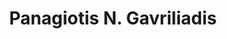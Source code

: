 ---
title: "Panagiotis N. Gavriliadis"
collection: students
permalink: /students/s8-gavriliadis-2006
thesis: "Theoretical and numerical exploitation of the moment problem with applications to the probabilistic predict- tion of stochastic responses of dynamical systems"
institute: "NTUA, Greece"
year: "2006"
type: "phd" # or diploma
current-position: "Researcher, <i>National Technical University of Athens, Greece</i>"
---